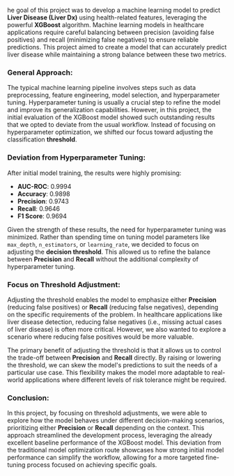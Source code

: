 he goal of this project was to develop a machine learning model to predict **Liver Disease (Liver Dx)** using health-related features, leveraging the powerful **XGBoost** algorithm. Machine learning models in healthcare applications require careful balancing between precision (avoiding false positives) and recall (minimizing false negatives) to ensure reliable predictions. This project aimed to create a model that can accurately predict liver disease while maintaining a strong balance between these two metrics.

### General Approach:
The typical machine learning pipeline involves steps such as data preprocessing, feature engineering, model selection, and hyperparameter tuning. Hyperparameter tuning is usually a crucial step to refine the model and improve its generalization capabilities. However, in this project, the initial evaluation of the XGBoost model showed such outstanding results that we opted to deviate from the usual workflow. Instead of focusing on hyperparameter optimization, we shifted our focus toward adjusting the classification **threshold**.

### Deviation from Hyperparameter Tuning:
After initial model training, the results were highly promising:
- **AUC-ROC**: 0.9994
- **Accuracy**: 0.9898
- **Precision**: 0.9743
- **Recall**: 0.9646
- **F1 Score**: 0.9694

Given the strength of these results, the need for hyperparameter tuning was minimized. Rather than spending time on tuning model parameters like `max_depth`, `n_estimators`, or `learning_rate`, we decided to focus on adjusting the **decision threshold**. This allowed us to refine the balance between **Precision** and **Recall** without the additional complexity of hyperparameter tuning.

### Focus on Threshold Adjustment:
Adjusting the threshold enables the model to emphasize either **Precision** (reducing false positives) or **Recall** (reducing false negatives), depending on the specific requirements of the problem. In healthcare applications like liver disease detection, reducing false negatives (i.e., missing actual cases of liver disease) is often more critical. However, we also wanted to explore a scenario where reducing false positives would be more valuable.

The primary benefit of adjusting the threshold is that it allows us to control the trade-off between **Precision** and **Recall** directly. By raising or lowering the threshold, we can skew the model's predictions to suit the needs of a particular use case. This flexibility makes the model more adaptable to real-world applications where different levels of risk tolerance might be required.

### Conclusion:
In this project, by focusing on threshold adjustments, we were able to explore how the model behaves under different decision-making scenarios, prioritizing either **Precision** or **Recall** depending on the context. This approach streamlined the development process, leveraging the already excellent baseline performance of the XGBoost model. This deviation from the traditional model optimization route showcases how strong initial model performance can simplify the workflow, allowing for a more targeted fine-tuning process focused on achieving specific goals.
